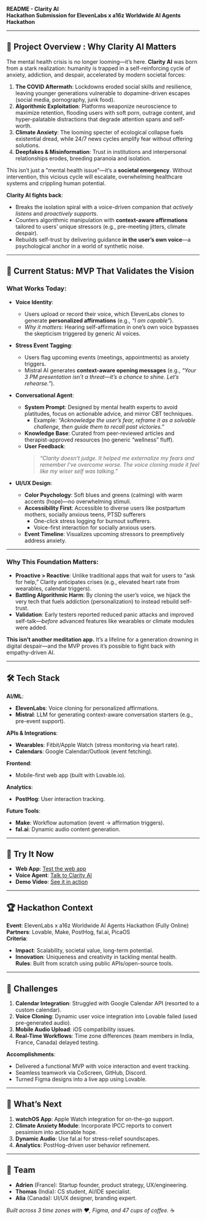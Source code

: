 **README - Clarity AI**  
**Hackathon Submission for ElevenLabs x a16z Worldwide AI Agents Hackathon**  

---
## 🌟 **Project Overview : Why Clarity AI Matters**  


The mental health crisis is no longer looming—it’s here. **Clarity AI** was born from a stark realization: humanity is trapped in a self-reinforcing cycle of anxiety, addiction, and despair, accelerated by modern societal forces:  

1. **The COVID Aftermath**: Lockdowns eroded social skills and resilience, leaving younger generations vulnerable to dopamine-driven escapes (social media, pornography, junk food).  
2. **Algorithmic Exploitation**: Platforms weaponize neuroscience to maximize retention, flooding users with soft porn, outrage content, and hyper-palatable distractions that degrade attention spans and self-worth.  
3. **Climate Anxiety**: The looming specter of ecological collapse fuels existential dread, while 24/7 news cycles amplify fear without offering solutions.  
4. **Deepfakes & Misinformation**: Trust in institutions and interpersonal relationships erodes, breeding paranoia and isolation.  

This isn’t just a "mental health issue"—it’s a **societal emergency**. Without intervention, this vicious cycle will escalate, overwhelming healthcare systems and crippling human potential.  

**Clarity AI fights back**:  
- Breaks the isolation spiral with a voice-driven companion that *actively listens* and *proactively supports*.  
- Counters algorithmic manipulation with **context-aware affirmations** tailored to users’ unique stressors (e.g., pre-meeting jitters, climate despair).  
- Rebuilds self-trust by delivering guidance **in the user’s own voice**—a psychological anchor in a world of synthetic noise.  

---

## 🚦 **Current Status: MVP That Validates the Vision**  

### What Works Today:  
- **Voice Identity**:  
  - Users upload or record their voice, which ElevenLabs clones to generate **personalized affirmations** (e.g., *“I am capable”*).  
  - *Why it matters*: Hearing self-affirmation in one’s own voice bypasses the skepticism triggered by generic AI voices.  

- **Stress Event Tagging**:  
  - Users flag upcoming events (meetings, appointments) as anxiety triggers.  
  - Mistral AI generates **context-aware opening messages** (e.g., *“Your 3 PM presentation isn’t a threat—it’s a chance to shine. Let’s rehearse.”*).  

- **Conversational Agent**:  
  - **System Prompt**: Designed by mental health experts to avoid platitudes, focus on actionable advice, and mirror CBT techniques.  
    - Example: *“Acknowledge the user’s fear, reframe it as a solvable challenge, then guide them to recall past victories.”*  
  - **Knowledge Base**: Curated from peer-reviewed articles and therapist-approved resources (no generic “wellness” fluff).  
  - **User Feedback**:  
    > *“Clarity doesn’t judge. It helped me externalize my fears and remember I’ve overcome worse. The voice cloning made it feel like *my* wiser self was talking.”*  

- **UI/UX Design**:  
  - **Color Psychology**: Soft blues and greens (calming) with warm accents (hope)—no overwhelming stimuli.  
  - **Accessibility First**: Accessible to diverse users like postpartum mothers, socially anxious teens, PTSD sufferers
    - One-click stress logging for burnout sufferers.  
    - Voice-first interaction for socially anxious users.  
  - **Event Timeline**: Visualizes upcoming stressors to preemptively address anxiety.  

---

### Why This Foundation Matters:  
- **Proactive > Reactive**: Unlike traditional apps that wait for users to “ask for help,” Clarity anticipates crises (e.g., elevated heart rate from wearables, calendar triggers).  
- **Battling Algorithmic Harm**: By cloning the user’s voice, we hijack the very tech that fuels addiction (personalization) to instead rebuild self-trust.  
- **Validation**: Early testers reported reduced panic attacks and improved self-talk—*before* advanced features like wearables or climate modules were added.  

**This isn’t another meditation app.** It’s a lifeline for a generation drowning in digital despair—and the MVP proves it’s possible to fight back with empathy-driven AI.

---

## 🛠️ **Tech Stack**  
**AI/ML**:  
- **ElevenLabs**: Voice cloning for personalized affirmations.  
- **Mistral**: LLM for generating context-aware conversation starters (e.g., pre-event support).  

**APIs & Integrations**:  
- **Wearables**: Fitbit/Apple Watch (stress monitoring via heart rate).  
- **Calendars**: Google Calendar/Outlook (event fetching).  

**Frontend**:  
- Mobile-first web app (built with Lovable.io).  

**Analytics**:  
- **PostHog**: User interaction tracking.  

**Future Tools**:  
- **Make**: Workflow automation (event → affirmation triggers).  
- **fal.ai**: Dynamic audio content generation.  

---

## 🚀 **Try It Now**  
- **Web App**: [Test the web app](https://preview--clarity-ai1.lovable.app/)  
- **Voice Agent**: [Talk to Clarity AI](https://elevenlabs.io/app/talk-to?agent_id=BMju5eTJhKPoP3fWPZT7)  
- **Demo Video**: [See it in action](https://www.youtube.com/watch?v=x-6bdineGJg)

---

## 🏆 **Hackathon Context**  
**Event**: ElevenLabs x a16z Worldwide AI Agents Hackathon (Fully Online)  
**Partners**: Lovable, Make, PostHog, fal.ai, PicaOS  
**Criteria**:  
- **Impact**: Scalability, societal value, long-term potential.  
- **Innovation**: Uniqueness and creativity in tackling mental health.  
**Rules**: Built from scratch using public APIs/open-source tools.  

---

## 🚧 **Challenges**  
1. **Calendar Integration**: Struggled with Google Calendar API (resorted to a custom calendar).  
2. **Voice Cloning**: Dynamic user voice integration into Lovable failed (used pre-generated audio).  
3. **Mobile Audio Upload**: iOS compatibility issues.  
4. **Real-Time Workflows**: Time zone differences (team members in India, France, Canada) delayed testing.  

**Accomplishments**:  
- Delivered a functional MVP with voice interaction and event tracking.  
- Seamless teamwork via CoScreen, GitHub, Discord.  
- Turned Figma designs into a live app using Lovable.  

---

## 🌱 **What’s Next**  
1. **watchOS App**: Apple Watch integration for on-the-go support.  
2. **Climate Anxiety Module**: Incorporate IPCC reports to convert pessimism into actionable hope.  
3. **Dynamic Audio**: Use fal.ai for stress-relief soundscapes.  
4. **Analytics**: PostHog-driven user behavior refinement.  

---

## 👥 **Team**  
- **Adrien** (France): Startup founder, product strategy, UX/engineering.  
- **Thomas** (India): CS student, AI/IDE specialist.  
- **Alia** (Canada): UI/UX designer, branding expert.  

*Built across 3 time zones with ❤️, Figma, and 47 cups of coffee.* ☕
